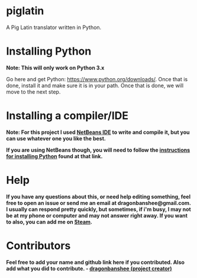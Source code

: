 # piglatin
A Pig Latin translator written in Python. 

<h1>Installing Python</h1>
<strong>Note: This will only work on Python 3.x</strong>

Go here and get Python: https://www.python.org/downloads/. Once that is done, install it and make sure it is in your path. Once that is done, we will move to the next step.


<h1>Installing a compiler/IDE</h1>
<strong>Note: For this project I used <a href="https://netbeans.org/">NetBeans IDE</a> to write and compile it, but you can use whatever one you like the best.<strong>

If you are using NetBeans though, you will need to follow the <a href="http://wiki.netbeans.org/Python">instructions for installing Python</a> found at that link. 

<h1>Help</h1>
If you have any questions about this, or need help editing something, feel free to open an issue or send me an email at dragonbanshee@gmail.com. I usually can respond pretty quickly, but sometimes, if i'm busy, I may not be at my phone or computer and may not answer right away. If you want to also, you can add me on <a href="http://steamcommunity.com/id/dragonbanshee">Steam</a>.

<h1>Contributors</h1>
Feel free to add your name and github link here if you contributed. Also add what you did to contribute. 
- <a href="https://github.com/dragonbanshee">dragonbanshee (project creator)
